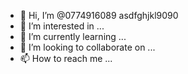 - 👋 Hi, I’m @0774916089 asdfghjkl9090
- 👀 I’m interested in ...
- 🌱 I’m currently learning ...
- 💞️ I’m looking to collaborate on ...
- 📫 How to reach me ...

<!---
0774916089/0774916089 is a ✨ special ✨special repository because its `README.md` (this file) appears on your GitHub profile.
You can click the Preview link to take a look at your changes.
--->
